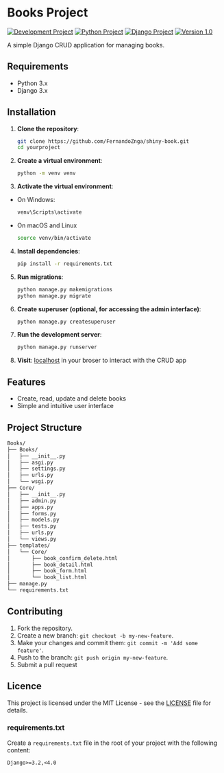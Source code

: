 # Books Project

[![Development Project](https://img.shields.io/badge/status-development-brightgreen)](https://github.com/yourusername/yourproject)
[![Python Project](https://img.shields.io/badge/language-python-blue)](https://www.python.org/)
[![Django Project](https://img.shields.io/badge/framework-django-092e20)](https://www.djangoproject.com/)
[![Version 1.0](https://img.shields.io/badge/version-1.0-yellow)](https://github.com/yourusername/yourproject/releases)

A simple Django CRUD application for managing books.

## Requirements

- Python 3.x
- Django 3.x

## Installation

1. **Clone the repository**:

   ```bash
   git clone https://github.com/FernandoZnga/shiny-book.git
   cd yourproject
   ```

2. **Create a virtual environment**:

    ```bash
    python -m venv venv
    ```

3. **Activate the virtual environment**:

- On Windows:

    ``` bash
    venv\Scripts\activate
    ```
- On macOS and Linux

    ```bash
    source venv/bin/activate
    ```

4. **Install dependencies**:

    ```bash
    pip install -r requirements.txt
    ```

5. **Run migrations**:

    ```bash
    python manage.py makemigrations
    python manage.py migrate
    ```

6. **Create superuser (optional, for accessing the admin interface)**:

    ```bash
    python manage.py createsuperuser
    ```

7. **Run the development server**:

    ```bash
    python manage.py runserver
    ```

8. **Visit**:
[localhost](http://127.0.0.1:8000) in your broser to interact with the CRUD app

## Features

- Create, read, update and delete books
- Simple and intuitive user interface

## Project Structure

```markdown
Books/
├── Books/
│   ├── __init__.py
│   ├── asgi.py
│   ├── settings.py
│   ├── urls.py
│   └── wsgi.py
├── Core/
│   ├── __init__.py
│   ├── admin.py
│   ├── apps.py
│   ├── forms.py
│   ├── models.py
│   ├── tests.py
│   ├── urls.py
│   └── views.py
├── templates/
│   └── Core/
│       ├── book_confirm_delete.html
│       ├── book_detail.html
│       ├── book_form.html
│       └── book_list.html
├── manage.py
└── requirements.txt
```

## Contributing

1. Fork the repository.
2. Create a new branch: `git checkout -b my-new-feature`.
3. Make your changes and commit them: `git commit -m 'Add some feature'`.
4. Push to the branch: `git push origin my-new-feature`.
5. Submit a pull request

## Licence

This project is licensed under the MIT License - see the [LICENSE]() file for details.

### requirements.txt

Create a `requirements.txt` file in the root of your project with the following content:

```plaintext
Django>=3.2,<4.0
```